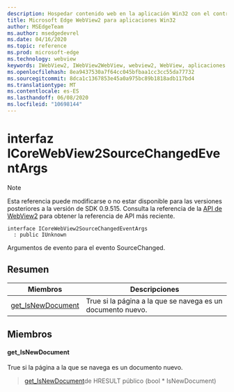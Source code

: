 ```yaml
---
description: Hospedar contenido web en la aplicación Win32 con el control Microsoft Edge WebView2
title: Microsoft Edge WebView2 para aplicaciones Win32
author: MSEdgeTeam
ms.author: msedgedevrel
ms.date: 04/16/2020
ms.topic: reference
ms.prod: microsoft-edge
ms.technology: webview
keywords: IWebView2, IWebView2WebView, webview2, WebView, aplicaciones Win32, Win32, Edge, ICoreWebView2, ICoreWebView2Controller, control de explorador, HTML Edge
ms.openlocfilehash: 8ea9437530a7f64cc045bfbaa1cc3cc55da77732
ms.sourcegitcommit: 8dca1c1367853e45a0a975bc89b1818adb117bd4
ms.translationtype: MT
ms.contentlocale: es-ES
ms.lasthandoff: 06/08/2020
ms.locfileid: "10698144"
---
```

# interfaz ICoreWebView2SourceChangedEventArgs 

> [!NOTE]
> Esta referencia puede modificarse o no estar disponible para las versiones posteriores a la versión de SDK 0.9.515. Consulta la referencia de la [API de WebView2](../../../webview2-api-reference.md) para obtener la referencia de API más reciente.

```
interface ICoreWebView2SourceChangedEventArgs
  : public IUnknown
```

Argumentos de evento para el evento SourceChanged.

## Resumen

 Miembros                        | Descripciones
--------------------------------|---------------------------------------------
[get_IsNewDocument](#get_isnewdocument) | True si la página a la que se navega es un documento nuevo.

## Miembros

#### get_IsNewDocument 

True si la página a la que se navega es un documento nuevo.

> [get_IsNewDocument](#get_isnewdocument)de HRESULT público (bool * IsNewDocument)

